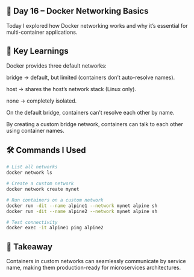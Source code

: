 ## 🚀 Day 16 – Docker Networking Basics

Today I explored how Docker networking works and why it’s essential for multi-container applications.

## 🔑 Key Learnings

Docker provides three default networks:

bridge → default, but limited (containers don’t auto-resolve names).

host → shares the host’s network stack (Linux only).

none → completely isolated.

On the default bridge, containers can’t resolve each other by name.

By creating a custom bridge network, containers can talk to each other using container names.

## 🛠️ Commands I Used
```bash
# List all networks
docker network ls  

# Create a custom network
docker network create mynet  

# Run containers on a custom network
docker run -dit --name alpine1 --network mynet alpine sh
docker run -dit --name alpine2 --network mynet alpine sh  

# Test connectivity
docker exec -it alpine1 ping alpine2  
```

## 📌 Takeaway

Containers in custom networks can seamlessly communicate by service name, making them production-ready for microservices architectures.